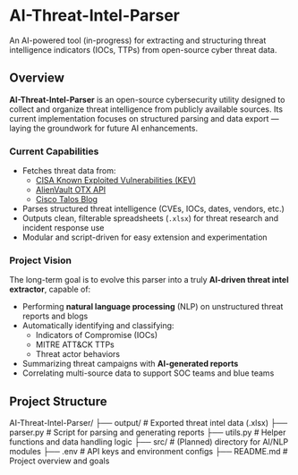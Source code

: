 # AI-Threat-Intel-Parser

An AI-powered tool (in-progress) for extracting and structuring threat intelligence indicators (IOCs, TTPs) from open-source cyber threat data.

## Overview

**AI-Threat-Intel-Parser** is an open-source cybersecurity utility designed to collect and organize threat intelligence from publicly available sources. Its current implementation focuses on structured parsing and data export — laying the groundwork for future AI enhancements.

### Current Capabilities

- Fetches threat data from:
  - [CISA Known Exploited Vulnerabilities (KEV)](https://www.cisa.gov/known-exploited-vulnerabilities-catalog)
  - [AlienVault OTX API](https://otx.alienvault.com/)
  - [Cisco Talos Blog](https://blog.talosintelligence.com/)
- Parses structured threat intelligence (CVEs, IOCs, dates, vendors, etc.)
- Outputs clean, filterable spreadsheets (`.xlsx`) for threat research and incident response use
- Modular and script-driven for easy extension and experimentation

### Project Vision

The long-term goal is to evolve this parser into a truly **AI-driven threat intel extractor**, capable of:

- Performing **natural language processing** (NLP) on unstructured threat reports and blogs
- Automatically identifying and classifying:
  - Indicators of Compromise (IOCs)
  - MITRE ATT&CK TTPs
  - Threat actor behaviors
- Summarizing threat campaigns with **AI-generated reports**
- Correlating multi-source data to support SOC teams and blue teams

## Project Structure

AI-Threat-Intel-Parser/
├── output/ # Exported threat intel data (.xlsx)
├── parser.py # Script for parsing and generating reports
├── utils.py # Helper functions and data handling logic
├── src/ # (Planned) directory for AI/NLP modules
├── .env # API keys and environment configs
├── README.md # Project overview and goals
